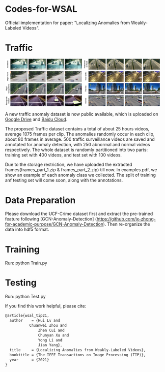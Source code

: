 # Codes-for-WSAL
Official implementation for paper: "Localizing Anomalies from Weakly-Labeled Videos".

# Traffic 
![image](./traffic_examples.png)

A new traffic anomaly dataset is now public available, which is uploaded on [Google Drive](https://drive.google.com/open?id=1cofMJGglil4vddrq_unuy7EEhthMYtuq) and [Baidu Cloud]().

The proposed Traffic dataset contains a total of about 25 hours videos, average 1075 frames per clip. The anomalies randomly occur in each clip, about 80 frames in average. 500 traffic surveillance videos are saved and annotated for anomaly detection, with 250 abnormal and normal videos respectively. The whole dataset is randomly partitioned into two parts: training set with 400 videos, and test set with 100 videos.

Due to the storage restriction, we have uploaded the extracted frames(frames_part_1.zip & frames_part_2.zip) till now. In examples.pdf, we show an example of each anomaly class we collected. The split of training anf testing set will come soon, along with the annotations.

# Data Preparation 
Please download the UCF-Crime dataset first and extract the pre-trained feature following [GCN-Anomaly-Detection] (https://github.com/jx-zhong-for-academic-purpose/GCN-Anomaly-Detection). Then re-organize the data into hdf5 format.

# Training
Run: python Train.py

# Testing
Run: python Test.py

If you find this work helpful, please cite:
```
@article{wsal_tip21,
  author    = {Hui Lv and
	       Chuanwei Zhou and
               Zhen Cui and
               Chunyan Xu and
               Yong Li and
               Jian Yang},
  title     = {Localizing Anomalies from Weakly-Labeled Videos},
  booktitle = {The IEEE Transactions on Image Processing (TIP)},
  year      = {2021}
}
```
